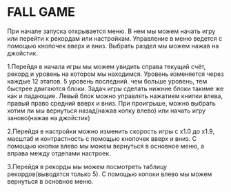 # FALL GAME

При начале запуска открывается меню. В нем мы можем начать игру или перейти к рекордам или настройкам. Управление в меню ведется с помощью кнопочек вверх и вниз. Выбрать раздел мы можем нажав на джойстик.

1.Перейдя в начала игры мы можем увидить справа текущий счёт, рекорд и уровень на котором мы находимся. Уровень изменяется через каждые 12 этапов. 5 уровень последний. чем больше уровень, тем быстрее двигаются блоки. Задач игры сделать нижние блоки такиме же как и падающие. Левый блок можно управлять нажатием книпки влева, правый право средний вверх и вниз. При проигрыше, можно выбрать хотим ли мы вернуться назад(нажав копку влево) или начать игру заново(нажав на джойстик)

2.Перейдя в настройки можно изменить скорость игры с х1.0 до х1.9, масштаб и контрастность с помощью кнопочек вверх и вниз. С помощью кнопки влево мы можем вернуться в основное меню, а вправа между отделами настроек.

3.Перейдя в рекорды мы можем посмотреть таблицу рекордов(выводятся только 5). С помощью копоки влево мы можем вернуться в основное меню.
